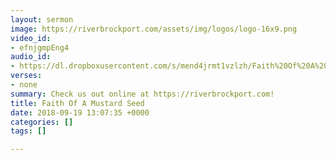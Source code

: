 ```yaml
---
layout: sermon
image: https://riverbrockport.com/assets/img/logos/logo-16x9.png
video_id:
- efnjgmpEng4
audio_id:
- https://dl.dropboxusercontent.com/s/mend4jrmt1vzlzh/Faith%20Of%20A%20Mustard%20Seed.mp3?dl=0
verses:
- none
summary: Check us out online at https://riverbrockport.com!
title: Faith Of A Mustard Seed
date: 2018-09-19 13:07:35 +0000
categories: []
tags: []

---
```

